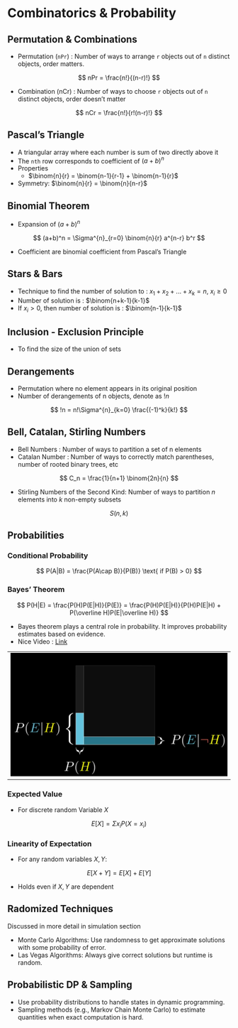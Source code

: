 # Combinatorics & Probability

## Permutation & Combinations

- Permutation (`nPr`) : Number of ways to arrange `r` objects out of `n` distinct objects, order matters.

$$
nPr = \frac{n!}{(n-r)!}
$$

- Combination (nCr) : Number of ways to choose `r` objects out of `n` distinct objects, order doesn’t matter

$$
nCr = \frac{n!}{r!(n-r)!}
$$

## Pascal’s Triangle

- A triangular array where each number is sum of two directly above it
- The `nth` row corresponds to coefficient of $(a+b)^n$
- Properties
    - $\binom{n}{r} = \binom{n-1}{r-1} + \binom{n-1}{r}$
- Symmetry: $\binom{n}{r} = \binom{n}{n-r}$

## Binomial Theorem

- Expansion of $(a + b)^n$

$$
(a+b)^n = \Sigma^{n}_{r=0} \binom{n}{r} a^{n-r} b^r
$$

- Coefficient are binomial coefficient from Pascal’s Triangle

## Stars & Bars

- Technique to find the number of solution to : $x_1 + x_2 + ...+ x_k = n$, $x_i \ge 0$
- Number of solution is : $\binom{n+k-1}{k-1}$
- If $x_i > 0$, then number of solution is : $\binom{n-1}{k-1}$

## Inclusion - Exclusion Principle

- To find the size of the union of sets



## Derangements

- Permutation where no element appears in its original position
- Number of derangements of n objects, denote as $!n$

$$
!n = n!\Sigma^{n}_{k=0} \frac{(-1)^k}{k!}
$$

## Bell, Catalan, Stirling Numbers

- Bell Numbers : Number of ways to partition a set of n elements
- Catalan Number : Number of ways to correctly match parentheses, number of rooted binary trees, etc

$$
C_n = \frac{1}{n+1} \binom{2n}{n}
$$

- Stirling Numbers of the Second Kind: Number of ways to partition $n$ elements into $k$ non-empty subsets

$$
S(n, k)
$$

## Probabilities

### Conditional Probability

$$
P(A|B) = \frac{P(A\cap B)}{P(B)} \text{ if P(B) > 0}
$$



### Bayes’ Theorem

$$
P(H|E) = \frac{P(H)P(E|H)}{P(E)} = \frac{P(H)P(E|H)}{P(H)P(E|H) + P(\overline H)P(E|\overline H)}
$$

- Bayes theorem plays a central role in probability. It improves probability estimates based on evidence.
- Nice Video : [Link](https://www.youtube.com/watch?v=HZGCoVF3YvM)

|                                                              |
| ------------------------------------------------------------ |
| ![image-20250520101004237](./math3.assets/image-20250520101004237.png) |

### Expected Value

- For discrete random Variable $X$

$$
E[X] = \Sigma x_i P(X=x_i)
$$



### Linearity of Expectation

- For any random variables $X, Y$:

$$
E[X+Y] = E[X] + E[Y]
$$



- Holds even if $X, Y$ are dependent

## Radomized Techniques

Discussed in more detail in simulation section

* Monte Carlo Algorithms: Use randomness to get approximate solutions with some probability of error. 
* Las Vegas Algorithms: Always give correct solutions but runtime is random.

## Probabilistic DP & Sampling

- Use probability distributions to handle states in dynamic programming.
- Sampling methods (e.g., Markov Chain Monte Carlo) to estimate quantities when exact computation is hard.